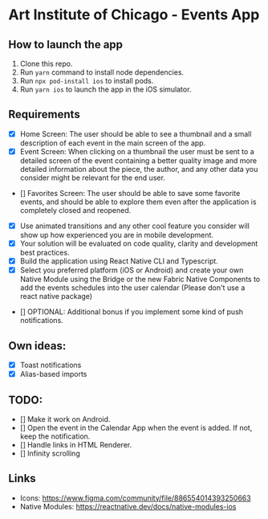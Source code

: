 # Art Institute of Chicago - Events App

## How to launch the app

1. Clone this repo.
2. Run `yarn` command to install node dependencies.
3. Run `npx pod-install ios` to install pods.
4. Run `yarn ios` to launch the app in the iOS simulator.

## Requirements

- [x] Home Screen: The user should be able to see a thumbnail and a small description of each event in the main screen of the app.
- [x] Event Screen: When clicking on a thumbnail the user must be sent to a detailed screen of the event containing a better quality image and more detailed information about the piece, the author, and any other data you consider might be relevant for the end user.
- [] Favorites Screen: The user should be able to save some favorite events, and should be able to explore them even after the application is completely closed and reopened.
- [x] Use animated transitions and any other cool feature you consider will show up how experienced you are in mobile development.
- [x] Your solution will be evaluated on code quality, clarity and development best practices.
- [x] Build the application using React Native CLI and Typescript.
- [x] Select you preferred platform (iOS or Android) and create your own Native Module using the Bridge or the new Fabric Native Components to add the events schedules into the user calendar (Please don't use a react native package)
- [] OPTIONAL: Additional bonus if you implement some kind of push notifications.

## Own ideas:

- [x] Toast notifications
- [x] Alias-based imports

## TODO:

- [] Make it work on Android.
- [] Open the event in the Calendar App when the event is added. If not, keep the notification.
- [] Handle links in HTML Renderer.
- [] Infinity scrolling

## Links

- Icons: https://www.figma.com/community/file/886554014393250663
- Native Modules: https://reactnative.dev/docs/native-modules-ios
